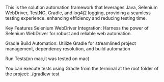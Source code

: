 This is the solution automation framework that leverages Java, Selenium WebDriver,
TestNG, Gradle, and log4j2 logging, providing a seamless testing experience.
enhancing efficiency and reducing testing time.

Key Features
Selenium WebDriver Integration: Harness the power of Selenium WebDriver for robust and reliable web automation.

Gradle Build Automation:
Utilize Gradle for streamlined project management,
dependency resolution, and build automation 

Run Tests(on mac,it was tested on mac)

You can execute tests using Gradle from the terminal
at the root folder of the project:
./gradlew test

